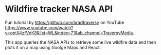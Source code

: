 # Wildfire tracker NASA API

Fun tutorial by https://github.com/bradtraversy on YouTube https://www.youtube.com/watch?v=ontX4zfVqK8&list=WL&index=71&ab_channel=TraversyMedia.

This app queries the NASA APIs to retrieve some live wildfire data and then plots it on a map using Goolge Maps and React.
